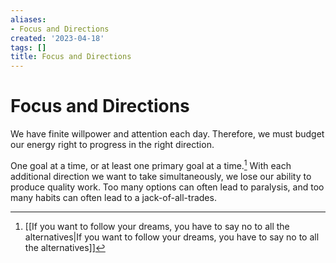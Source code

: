 ```yaml
---
aliases:
- Focus and Directions
created: '2023-04-18'
tags: []
title: Focus and Directions
---
```


# Focus and Directions

We have finite willpower and attention each day. Therefore, we must budget our energy right to progress in the right direction.

One goal at a time, or at least one primary goal at a time.[^1] With each additional direction we want to take simultaneously, we lose our ability to produce quality work. Too many options can often lead to paralysis, and too many habits can often lead to a jack-of-all-trades.

[^1]: [[If you want to follow your dreams, you have to say no to all the alternatives|If you want to follow your dreams, you have to say no to all the alternatives]]